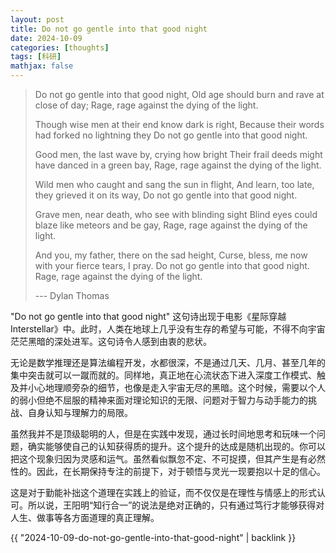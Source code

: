 ```yaml
---
layout: post
title: Do not go gentle into that good night
date: 2024-10-09
categories: [thoughts]
tags: [科研]
mathjax: false
---
```


> Do not go gentle into that good night,
> Old age should burn and rave at close of day;
> Rage, rage against the dying of the light.
> 
> Though wise men at their end know dark is right,
> Because their words had forked no lightning they
> Do not go gentle into that good night.
> 
> Good men, the last wave by, crying how bright
> Their frail deeds might have danced in a green bay,
> Rage, rage against the dying of the light.
> 
> Wild men who caught and sang the sun in flight,
> And learn, too late, they grieved it on its way,
> Do not go gentle into that good night.
> 
> Grave men, near death, who see with blinding sight
> Blind eyes could blaze like meteors and be gay,
> Rage, rage against the dying of the light.
> 
> And you, my father, there on the sad height,
> Curse, bless, me now with your fierce tears, I pray.
> Do not go gentle into that good night.
> Rage, rage against the dying of the light.
>
> --- Dylan Thomas

"Do not go gentle into that good night" 这句诗出现于电影《星际穿越 Interstellar》中。此时，人类在地球上几乎没有生存的希望与可能，不得不向宇宙茫茫黑暗的深处进军。这句诗令人感到由衷的悲状。

无论是数学推理还是算法编程开发，水都很深，不是通过几天、几月、甚至几年的集中突击就可以一蹴而就的。同样地，真正地在心流状态下进入深度工作模式、触及并小心地理顺旁杂的细节，也像是走入宇宙无尽的黑暗。这个时候，需要以个人的弱小但绝不屈服的精神来面对理论知识的无限、问题对于智力与动手能力的挑战、自身认知与理解力的局限。

虽然我并不是顶级聪明的人，但是在实践中发现，通过长时间地思考和玩味一个问题，确实能够使自己的认知获得质的提升。这个提升的达成是随机出现的。你可以把这个现象归因为灵感和运气。虽然看似飘忽不定、不可捉摸，但其产生是有必然性的。因此，在长期保持专注的前提下，对于顿悟与灵光一现要抱以十足的信心。

这是对于勤能补拙这个道理在实践上的验证，而不仅仅是在理性与情感上的形式认可。所以说，王阳明“知行合一”的说法是绝对正确的，只有通过笃行才能够获得对人生、做事等各方面道理的真正理解。

{{ "2024-10-09-do-not-go-gentle-into-that-good-night" | backlink }}
